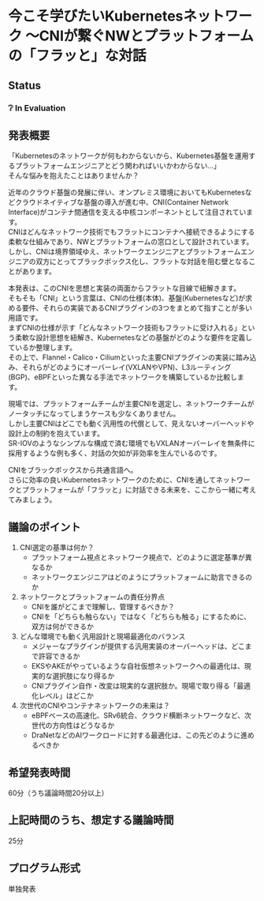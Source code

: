# 今こそ学びたいKubernetesネットワーク ～CNIが繋ぐNWとプラットフォームの「フラッと」な対話

## Status

### ❔ In Evaluation

## 発表概要

「Kubernetesのネットワークが何もわからないから、Kubernetes基盤を運用するプラットフォームエンジニアとどう関わればいいかわからない...」  
そんな悩みを抱えたことはありませんか？

近年のクラウド基盤の発展に伴い、オンプレミス環境においてもKubernetesなどクラウドネイティブな基盤の導入が進む中、CNI(Container Network Interface)がコンテナ間通信を支える中核コンポーネントとして注目されています。  
CNIはどんなネットワーク技術でもフラットにコンテナへ接続できるようにする柔軟な仕組みであり、NWとプラットフォームの窓口として設計されています。  
しかし、CNIは境界領域ゆえ、ネットワークエンジニアとプラットフォームエンジニアの双方にとってブラックボックス化し、フラットな対話を阻む壁となることがあります。

本発表は、このCNIを思想と実装の両面からフラットな目線で紐解きます。  
そもそも「CNI」という言葉は、CNIの仕様(本体)、基盤(Kubernetesなど)が求める要件、それらの実装であるCNIプラグインの3つをまとめて指すことが多い用語です。  
まずCNIの仕様が示す「どんなネットワーク技術もフラットに受け入れる」という柔軟な設計思想を紐解き、Kubernetesなどの基盤がどのような要件を定義しているか整理します。  
その上で、Flannel・Calico・Ciliumといった主要CNIプラグインの実装に踏み込み、それらがどのようにオーバーレイ(VXLANやVPN)、L3ルーティング(BGP)、eBPFといった異なる手法でネットワークを構築しているか比較します。

現場では、プラットフォームチームが主要CNIを選定し、ネットワークチームがノータッチになってしまうケースも少なくありません。  
しかし主要CNIはどこでも動く汎用性の代償として、見えないオーバーヘッドや設計上の制約を抱えています。  
SR-IOVのようなシンプルな構成で済む環境でもVXLANオーバーレイを無条件に採用するような例も多く、対話の欠如が非効率を生んでいるのです。

CNIをブラックボックスから共通言語へ。  
さらに効率の良いKubernetesネットワークのために、CNIを通してネットワークとプラットフォームが「フラッと」に対話できる未来を、ここから一緒に考えてみましょう。

## 議論のポイント

1. CNI選定の基準は何か？
   - プラットフォーム視点とネットワーク視点で、どのように選定基準が異なるか
   - ネットワークエンジニアはどのようにプラットフォームに助言できるのか
2. ネットワークとプラットフォームの責任分界点
   - CNIを誰がどこまで理解し、管理するべきか？
   - CNIを「どちらも触らない」ではなく「どちらも触る」にするために、双方は何ができるか
3. どんな環境でも動く汎用設計と現場最適化のバランス
   - メジャーなプラグインが提供する汎用実装のオーバーヘッドは、どこまで許容できるか
   - EKSやAKEがやっているような自社仮想ネットワークへの最適化は、現実的な選択肢になり得るか
   - CNIプラグイン自作・改変は現実的な選択肢か。現場で取り得る「最適化レベル」はどこか
4. 次世代のCNIやコンテナネットワークの未来は？
   - eBPFベースの高速化、SRv6統合、クラウド横断ネットワークなど、次世代の方向性はどうなるか
   - DraNetなどのAIワークロードに対する最適化は、この先どのように進めるべきか

## 希望発表時間

60分（うち議論時間20分以上）

## 上記時間のうち、想定する議論時間

25分

## プログラム形式

単独発表
